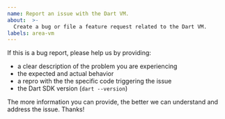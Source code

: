 ```yaml
---
name: Report an issue with the Dart VM.
about:  >-
  Create a bug or file a feature request related to the Dart VM.
labels: area-vm
---
```


If this is a bug report, please help us by providing:

- a clear description of the problem you are experiencing
- the expected and actual behavior
- a repro with the the specific code triggering the issue
- the Dart SDK version (`dart --version`)

The more information you can provide, the better we can understand and address
the issue. Thanks!
